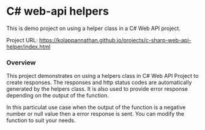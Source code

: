 # C# web-api helpers
This is demo project on using a helper class in a C# Web API project.

Project URL: https://kolappannathan.github.io/projects/c-sharp-web-api-helper/index.html

### Overview
This project demonstrates on using a helpers class in C# Web API Project to create responses. The responses and http status codes are automatically generated by the helpers class. It is also used to provide error response depending on the output of the function.

In this particulat use case when the output of the function is a negative number or null value then a error response is sent. You can modify the function to suit your needs.
